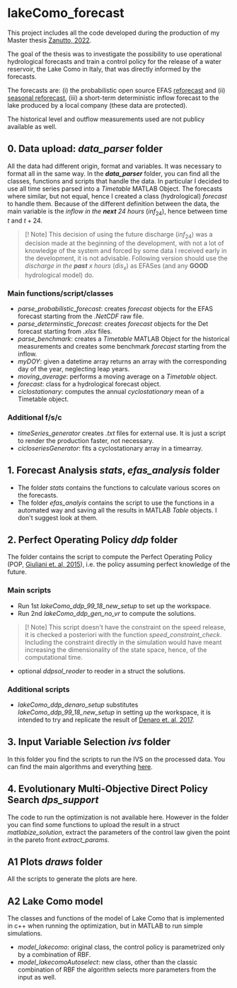 # lakeComo_forecast
 
This project includes all the code developed during the production of my Master thesis [Zanutto, 2022](http://hdl.handle.net/10589/190646).

The goal of the thesis was to investigate the possibility to use operational hydrological forecasts and train a control policy for the release of a water reservoir, the Lake Como in Italy, that was directly informed by the forecasts.

The forecasts are: (i) the probabilistic open source EFAS [reforecast](https://cds.climate.copernicus.eu/cdsapp#!/dataset/efas-reforecast?tab=overview) and (ii) [seasonal reforecast](https://cds.climate.copernicus.eu/cdsapp#!/dataset/efas-seasonal-reforecast?tab=overview), (iii) a short-term deterministic inflow forecast to the lake produced by a local company (these data are protected). 

The historical level and outflow measurements used are not publicy available as well.

## 0. Data upload: *data_parser* folder
All the data had different origin, format and variables. It was necessary to format all in the same way. 
In the ***data_parser*** folder, you can find all the classes, functions and scripts that handle the data. 
In particular I decided to use all time series parsed into a *Timetable* MATLAB Object. 
The forecasts where similar, but not equal, hence I created a class (hydrological) *forecast* to handle them. Because of the different definition between the data, the main variable is the *inflow in the **next** 24 hours* ($inf_24$), hence between time $t$ and $t+24$. 
>[! Note]
> This decision of using the future discharge ($inf_24$) was a decision made at the beginning of the development, with not a lot of knowledge of the system and forced by some data I received early in the development, it is not advisable. Following version should use the *discharge in the **past** x hours* ($dis_x$) as EFASes (and any **GOOD** hydrological model) do.   
### Main functions/script/classes
- *parse_probabilistic_forecast*: creates *forecast* objects for the EFAS forecast starting from the *.NetCDF* raw file.
- *parse_determinstic_forecast*: creates *forecast* objects for the Det forecast starting from *.xlsx* files. 
- *parse_benchmark*: creates a *Timetable* MATLAB Object for the historical measurements and creates some benchmark *forecast* starting from the inflow.  
- *myDOY*: given a datetime array returns an array with the corresponding day of the year, neglecting leap years. 
- *moving_average*: performs a moving average on a *Timetable* object.
- *forecast*: class for a hydrological forecast object.
- *ciclostationary*: computes the annual *cyclostationary* mean of a Timetable object.

### Additional f/s/c
- *timeSeries_generator* creates *.txt* files for external use. It is just a script to render the production faster, not necessary. 
- *cicloseriesGenerator*: fits a cyclostationary array in a timearray.

## 1. Forecast Analysis *stats*, *efas_analysis* folder 
- The folder *stats* contains the functions to calculate various scores on the forecasts. 
- The folder *efas_analyis* contains the script to use the functions in a automated way and saving all the results in MATLAB *Table* objects. I don't suggest look at them. 

## 2. Perfect Operating Policy *ddp* folder
The folder contains the script to compute the Perfect Operating Policy (POP, [Giuliani et. al, 2015](https://onlinelibrary.wiley.com/doi/abs/10.1002/2015WR017044)), i.e. the policy assuming perfect knowledge of the future. 
### Main scripts 
- Run 1st *lakeComo_ddp_99_18_new_setup* to set up the workspace.
- Run 2nd *lakeComo_ddp_gen_no_vr* to compute the solutions.
>[! Note]
> This script doesn't have the constraint on the speed release, it is checked a posteriori with the function *speed_constraint_check*. 
> Including the constraint directly in the simulation would have meant increasing the dimensionality of the state space, hence, of the computational time. 
- optional *ddpsol_reoder* to reoder in a struct the solutions.

### Additional scripts
- *lakeComo_ddp_denaro_setup* substitutes *lakeComo_ddp_99_18_new_setup* in setting up the workspace, it is intended to try and replicate the result of [Denaro et. al, 2017](https://linkinghub.elsevier.com/retrieve/pii/S0309170816304651).

## 3. Input Variable Selection *ivs* folder
In this folder you find the scripts to run the IVS on the processed data. You can find the main algorithms and everything [here](https://github.com/zannads/MATLAB_IterativeInputSelection_with_Rtree-c.git).

## 4. Evolutionary Multi-Objective Direct Policy Search *dps_support*
The code to run the optimization is not available here. 
However in the folder you can find some functions to upload the result in a struct *matlabize_solution*, extract the parameters of the control law given the point in the pareto front *extract_params*. 

## A1 Plots *draws* folder 
All the scripts to generate the plots are here. 

## A2 Lake Como model 
The classes and functions of the model of Lake Como that is implemented in c++ when running the optimization, but in MATLAB to run simple simulations. 
- *model_lakecomo*:			  original class, the control policy is parametrized only by a combination of RBF.
- *model_lakecomoAutoselect*: new class, other than the classic combination of RBF the algorithm selects more parameters from the input as well. 
